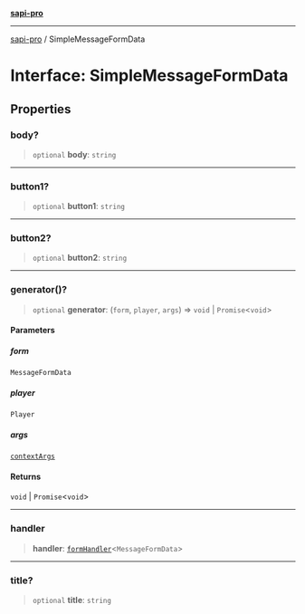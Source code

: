 [**sapi-pro**](../README.md)

***

[sapi-pro](../globals.md) / SimpleMessageFormData

# Interface: SimpleMessageFormData

## Properties

### body?

> `optional` **body**: `string`

***

### button1?

> `optional` **button1**: `string`

***

### button2?

> `optional` **button2**: `string`

***

### generator()?

> `optional` **generator**: (`form`, `player`, `args`) => `void` \| `Promise`\<`void`\>

#### Parameters

##### form

`MessageFormData`

##### player

`Player`

##### args

[`contextArgs`](contextArgs.md)

#### Returns

`void` \| `Promise`\<`void`\>

***

### handler

> **handler**: [`formHandler`](../type-aliases/formHandler.md)\<`MessageFormData`\>

***

### title?

> `optional` **title**: `string`

